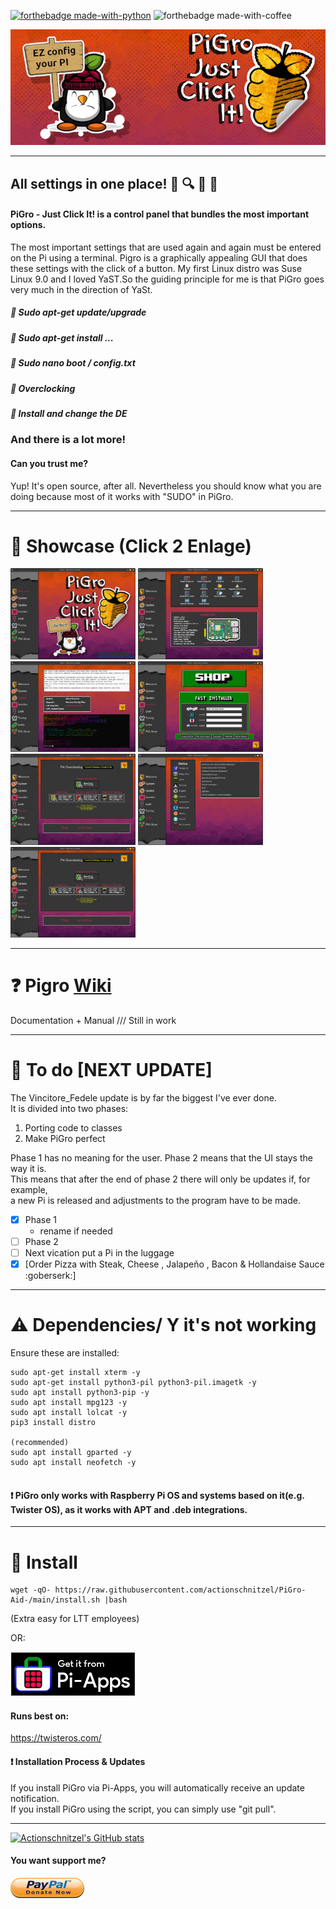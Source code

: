 



[![forthebadge made-with-python](http://ForTheBadge.com/images/badges/made-with-python.svg)](https://www.python.org/)
![forthebadge made-with-coffee](https://github.com/actionschnitzel/PiGro-Aid-/blob/gh-pages/powered-by-coffee.svg)


![GUI](https://github.com/actionschnitzel/tingsandstuff/blob/main/header%20X.png)
****
## All settings in one place! :key: :mag: :hammer: :toilet:   
    
#### PiGro - Just Click It! is a control panel that bundles the most important options.
The most important settings that are used again and again must be entered on the Pi using a terminal.
Pigro is a graphically appealing GUI that does these settings with the click of a button.
My first Ĺinux distro was Suse Linux 9.0 and I loved YaST.So the guiding principle for me is that PiGro goes very much in the direction of YaSt.
    
     
    
##### :wrench: Sudo apt-get update/upgrade    
##### :wrench: Sudo apt-get install ...
##### :wrench: Sudo nano boot / config.txt
##### :wrench: Overclocking
##### :wrench: Install and change the DE
        
### And there is a lot more! 

    
        
#### Can you trust me?
Yup! It's open source, after all.
Nevertheless you should know what you are doing because most of it works with "SUDO" in PiGro.
****
# :doughnut: Showcase (Click 2 Enlage)    
    
<img src="https://github.com/actionschnitzel/tingsandstuff/blob/main/pigro_pix/welcome.png" width="200"> <img src="https://github.com/actionschnitzel/tingsandstuff/blob/main/pigro_pix/system.png" width="200"> <img src="https://github.com/actionschnitzel/tingsandstuff/blob/main/pigro_pix/update.png" width="200"> <img src="https://github.com/actionschnitzel/tingsandstuff/blob/main/pigro_pix/installer.png" width="200"> <img src="https://github.com/actionschnitzel/tingsandstuff/blob/main/pigro_pix/tuning.png" width="200"> <img src="https://github.com/actionschnitzel/tingsandstuff/blob/main/pigro_pix/link.png" width="200"> <img src="https://github.com/actionschnitzel/tingsandstuff/blob/main/pigro_pix/tuning.png" width="200">
    
****
    
 
#  :question: Pigro [Wiki](https://github.com/actionschnitzel/PiGro-Aid-/wiki)   
Documentation + Manual   /// Still in work 
****
#  :rocket: To do [NEXT UPDATE]
The Vincitore_Fedele update is by far the biggest I've ever done.    
It is divided into two phases:    

1. Porting code to classes
2. Make PiGro perfect

Phase 1 has no meaning for the user. Phase 2 means that the UI stays the way it is.     
This means that after the end of phase 2 there will only be updates if, for example,    
a new Pi is released and adjustments to the program have to be made.    
    
    
- [x] Phase 1
    - rename if needed
- [ ] Phase 2
- [ ] Next vication put a Pi in the luggage
- [x] [Order Pizza with Steak, Cheese , Jalapeño , Bacon & Hollandaise Sauce :goberserk:]
****
# :warning: Dependencies/ Y it's not working    
  Ensure these are installed:  
```    
sudo apt-get install xterm -y
sudo apt-get install python3-pil python3-pil.imagetk -y
sudo apt install python3-pip -y
sudo apt install mpg123 -y
sudo apt install lolcat -y
pip3 install distro

(recommended)
sudo apt install gparted -y
sudo apt install neofetch -y


```
#### :exclamation: PiGro only works with Raspberry Pi OS and systems based on it(e.g. Twister OS), as it works with APT and .deb integrations.   

****

# :floppy_disk: Install

```
wget -qO- https://raw.githubusercontent.com/actionschnitzel/PiGro-Aid-/main/install.sh |bash
```
(Extra easy for LTT employees)
    
OR:    
    
[![badge](https://github.com/Botspot/pi-apps/blob/master/icons/badge.png?raw=true)](https://github.com/Botspot/pi-apps)  






#### Runs best on:    
https://twisteros.com/    
   

#### :exclamation: Installation Process & Updates

If you install PiGro via Pi-Apps, you will automatically receive an update notification.    
If you install PiGro using the script, you can simply use "git pull".    
    
****     
[![Actionschnitzel's GitHub stats](https://github-readme-stats.vercel.app/api?username=actionschnitzel)](https://github.com/actionschnitzel/github-readme-stats)

#### You want support me?    

[![badge](https://github.com/actionschnitzel/tingsandstuff/blob/main/kisspng-donation-computer-icons-portable-network-graphics-5b972c7ded3449.9709889315366339819716.png)](https://paypal.me/actionschnitzel?locale.x=de_DE)  
